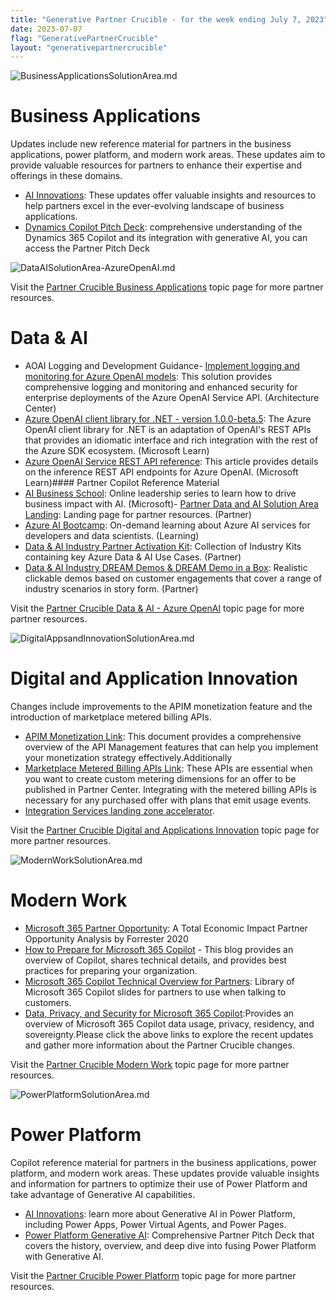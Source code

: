 ```yaml
---
title: "Generative Partner Crucible - for the week ending July 7, 2023"
date: 2023-07-07
flag: "GenerativePartnerCrucible"
layout: "generativepartnercrucible"
---
```


![ BusinessApplicationsSolutionArea.md ]( /PartnerCrucible/assets/images/2023-07-07-BusinessApplicationsSolutionArea.md-image.png )

# Business Applications

Updates include new reference material for partners in the business applications, power platform, and modern work areas. These updates aim to provide valuable resources for partners to enhance their expertise and offerings in these domains.

- [AI Innovations](https://dynamicspartners.transform.microsoft.com/cloud-conversations?tab=tab-custom3): These updates offer valuable insights and resources to help partners excel in the ever-evolving landscape of business applications.
- [Dynamics Copilot Pitch Deck](https://dynamicspartners.transform.microsoft.com/download/protected?assetname=protectedassets%252FDynamics%2520365%2520Copilot%2520pitch%2520deck.pptx&download=1&protected=1&src=https%3A%252F%252Fdynamicspartners.transform.microsoft.com%252Fcloud-conversations): comprehensive understanding of the Dynamics 365 Copilot and its integration with generative AI, you can access the Partner Pitch Deck

![ DataAISolutionArea-AzureOpenAI.md ]( /PartnerCrucible/assets/images/2023-07-07-DataAISolutionArea-AzureOpenAI.md-image.png )

Visit the [Partner Crucible Business Applications](https://lagimik.github.io/PartnerCrucible/BusinessApplicationsSolutionAreaI) topic page for more partner resources.

# Data & AI
- AOAI Logging and Development Guidance- [Implement logging and monitoring for Azure OpenAI models](https://learn.microsoft.com/en-us/azure/architecture/example-scenario/ai/log-monitor-azure-openai): This solution provides comprehensive logging and monitoring and enhanced security for enterprise deployments of the Azure OpenAI Service API. (Architecture Center)
- [Azure OpenAI client library for .NET - version 1.0.0-beta.5](https://learn.microsoft.com/en-us/dotnet/api/overview/azure/ai.openai-readme?view=azure-dotnet-preview): The Azure OpenAI client library for .NET is an adaptation of OpenAI's REST APIs that provides an idiomatic interface and rich integration with the rest of the Azure SDK ecosystem. (Microsoft Learn)
- [Azure OpenAI Service REST API reference](https://learn.microsoft.com/en-us/azure/cognitive-services/openai/reference): This article provides details on the inference REST API endpoints for Azure OpenAI. (Microsoft Learn)#### Partner Copilot Reference Material
- [AI Business School](https://www.microsoft.com/en-us/ai/ai-business-school): Online leadership series to learn how to drive business impact with AI. (Microsoft)- [Partner Data and AI Solution Area Landing](https://partner.microsoft.com/en-us/explore/solution-areas#tab-2): Landing page for partner resources. (Partner)
- [Azure AI Bootcamp](https://vshow.on24.com/vshow/Azure_Depth/registration/22504): On-demand learning about Azure AI services for developers and data scientists. (Learning)
- [Data & AI Industry Partner Activation Kit](https://partner.microsoft.com/en-us/asset/collection/data-and-ai-industry-partner-activation-kit#/): Collection of Industry Kits containing key Azure Data & AI Use Cases. (Partner)
- [Data & AI Industry DREAM Demos & DREAM Demo in a Box](https://partner.microsoft.com/en-us/asset/collection/industry-dream-demos-and-dream-demo-in-a-box#/): Realistic clickable demos based on customer engagements that cover a range of industry scenarios in story form. (Partner)

Visit the [Partner Crucible Data & AI - Azure OpenAI](https://lagimik.github.io/PartnerCrucible/DataAISolutionArea-AzureOpenAI) topic page for more partner resources.

![ DigitalAppsandInnovationSolutionArea.md ]( /PartnerCrucible/assets/images/2023-07-07-DigitalAppsandInnovationSolutionArea.md-image.png )

# Digital and Application Innovation

Changes include improvements to the APIM monetization feature and the introduction of marketplace metered billing APIs. 

- [APIM Monetization Link](https://learn.microsoft.com/en-us/azure/api-management/monetization-support): This document provides a comprehensive overview of the API Management features that can help you implement your monetization strategy effectively.Additionally
- [Marketplace Metered Billing APIs Link](https://learn.microsoft.com/en-us/partner-center/marketplace/marketplace-metering-service-apis): These APIs are essential when you want to create custom metering dimensions for an offer to be published in Partner Center. Integrating with the metered billing APIs is necessary for any purchased offer with plans that emit usage events.
- [Integration Services landing zone accelerator](https://learn.microsoft.com/en-us/azure/cloud-adoption-framework/scenarios/app-platform/integration-services/landing-zone-accelerator).

Visit the [Partner Crucible Digital and Applications Innovation](https://lagimik.github.io/PartnerCrucible/DigitalAppsandInnovationSolutionArea) topic page for more partner resources.

![ ModernWorkSolutionArea.md ]( /PartnerCrucible/assets/images/2023-07-07-ModernWorkSolutionArea.md-image.png )

# Modern Work

- [Microsoft 365 Partner Opportunity](https://cloudpartners.transform.microsoft.com/download?assetname=assets/MSFT%2520partner%2520opportunity%2520M365%2520-%2520FINAL%2520rev%25202.pdf&download=1): A Total Economic Impact Partner Opportunity Analysis by Forrester 2020
- [How to Prepare for Microsoft 365 Copilot](https://techcommunity.microsoft.com/t5/microsoft-365-copilot/how-to-prepare-for-microsoft-365-copilot/ba-p/3851566) - This blog provides an overview of Copilot, shares technical details, and provides best practices for preparing your organization.
- [Microsoft 365 Copilot Technical Overview for Partners](https://transform.microsoft.com/modernwork/download?assetname=assets%252FMicrosoft%2520365%2520Copilot%2520Technical%2520Deck.pptx&download=1): Library of Microsoft 365 Copilot slides for partners to use when talking to customers.
- [ Data, Privacy, and Security for Microsoft 365 Copilot](https://learn.microsoft.com/en-ca/DeployOffice/privacy/microsoft-365-copilot):Provides an overview of Microsoft 365 Copilot data usage, privacy, residency, and sovereignty.Please click the above links to explore the recent updates and gather more information about the Partner Crucible changes.

Visit the [Partner Crucible Modern Work](https://lagimik.github.io/PartnerCrucible/ModernWorkSolutionArea) topic page for more partner resources.


![ PowerPlatformSolutionArea.md ]( /PartnerCrucible/assets/images/2023-07-07-PowerPlatformSolutionArea.md-image.png )

# Power Platform

Copilot reference material for partners in the business applications, power platform, and modern work areas. These updates provide valuable insights and information for partners to optimize their use of Power Platform and take advantage of Generative AI capabilities.
- [AI Innovations](https://dynamicspartners.transform.microsoft.com/cloud-conversations?tab=tab-custom3): learn more about Generative AI in Power Platform, including Power Apps, Power Virtual Agents, and Power Pages.
- [Power Platform Generative AI](https://dynamicspartners.transform.microsoft.com/download/protected?assetname=protectedassets%252FPower%2520Platform%2520generative%2520pitch%2520deck.pptx&download=1&protected=1&src=https%3A%252F%252Fdynamicspartners.transform.microsoft.com%252Fcloud-conversations): Comprehensive Partner Pitch Deck that covers the history, overview, and deep dive into fusing Power Platform with Generative AI.

Visit the [Partner Crucible Power Platform](https://lagimik.github.io/PartnerCrucible/PowerPlatformSolutionArea) topic page for more partner resources.